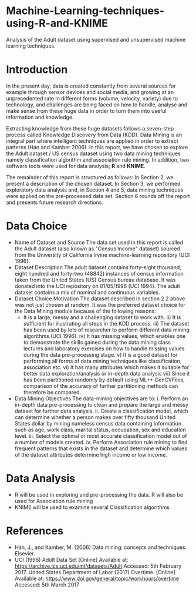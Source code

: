 # Machine-Learning-techniques-using-R-and-KNIME
Analysis of the Adult dataset using supervised and unsupervised machine learning techniques.

# Introduction
In the present day, data is created constantly from several sources for example through sensor devices and social media, and growing at an unprecedented rate in different forms (volume, velocity, variety) due to technology, and challenges are being faced on how to handle, analyse and make sense from these huge data in order to turn them into useful information and knowledge.

Extracting knowledge from these huge datasets follows a seven-step process called Knowledge Discovery from Data (KDD). Data Mining is an integral part where intelligent techniques are applied in order to extract patterns (Han and Kamber 2006). In this report, we have chosen to explore the Adult dataset / US census dataset using two data mining techniques namely classification algorithm and association rule mining. In addition, two software tools were used for data analysis; **R** and **KNIME**.

The remainder of this report is structured as follows: In Section 2, we present a description of the chosen dataset. In Section 3, we performed exploratory data analysis and, in Section 4 and 5, data mining techniques were applied on the pre-processed data set. Section 6 rounds off the report and presents future research directions.

# Data Choice
* Name of Dataset and Source
The data set used in this report is called the Adult dataset (also known as "Census Income" dataset) sourced from the University of California Irvine machine-learning repository (UCI 1996).
* Dataset Description
The adult dataset contains forty-eight thousand, eight hundred and forty-two (48842) instances of census information taken from the United States (US) Census bureau database. It was donated into the UCI repository on 01/05/1996 (UCI 1994). The adult dataset contains a mix of nominal and continuous variables.
* Dataset Choice Motivation
The dataset described in section 2.2 above was not just chosen at random. It was the preferred dataset choice for the Data Mining module because of the following reasons:
  *  It is a large, messy and a challenging dataset to work with.
ii) It is sufficient for illustrating all steps in the KDD process.
iii) The dataset has been used by lots of researcher to perform different data mining algorithms (UCI 1996).
iv) It has missing values, which enables one to demonstrate the skills gained during the data mining class lectures and laboratory exercises on how to handle missing values during the data pre-processing stage.
v) It is a good dataset for performing all forms of data mining techniques like classification, association etc.
vi) It has many attributes which makes it suitable for better data exploration/analysis or in-depth data analysis
vii) Since it has been partitioned randomly by default using ML++ GenCVFiles, comparison of the accuracy of further partitioning methods can therefore be compared.
* Data Mining Objectives
The data-mining objectives are to:
i. Perform an in-depth data pre-processing to clean and prepare the large and messy dataset for further data analysis.
ii. Create a classification model, which can determine whether a person makes over fifty thousand United States dollar by mining nameless census data containing information such as age, work class, marital status, occupation, sex and education level.
iii. Select the optimal or most accurate classification model out of a number of models created.
iv. Perform Association rule mining to find frequent patterns that exists in the dataset and determine which values of the dataset attributes determine high income or low income.

# Data Analysis
* R will be used in exploring and pre-processing the data. R will also be used for Association rule mining
* KNIME will be used to examine several Classification algorithms

# References
* Han, J., and Kamber, M. (2006) Data mining: concepts and techniques. Elsevier.
* UCI (1996) Adult Data Set [Online] Available at: https://archive.ics.uci.edu/ml/datasets/Adult Accessed: 5th February 2017.
United States Department of Labor (2017) Overtime. [Online] Available at: https://www.dol.gov/general/topic/workhours/overtime Accessed: 5th March 2017


